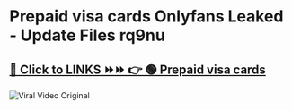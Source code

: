 
 # Prepaid visa cards Onlyfans Leaked - Update Files rq9nu

## <h2><a href="https://clipsfans.com/Prepaid_visa_cards&ref=git">🔗 Click to LINKS ⏩⏩ 👉 🟢 Prepaid visa cards </a></h2>

<a href="https://clipsfans.com/Prepaid_visa_cards&ref=git" rel="nofollow" data-target="animated-image.originalLink"><img src="https://i.ibb.co.com/xMMVF88/686577567.gif" alt="Viral Video Original" style="max-width: 100%; display: inline-block;" data-target="animated-image.originalImage"></a>

